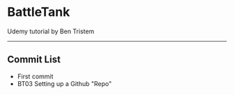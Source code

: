 # BattleTank
Udemy tutorial by Ben Tristem

---
## Commit List
* First commit
* BT03 Setting up a Github "Repo"
